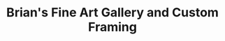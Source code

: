 ---
title: "Brian's Fine Art Gallery and Custom Framing"
url: /syracuse/brians-fine-art-gallery-and-custom-framing/
shop: Kunst
---